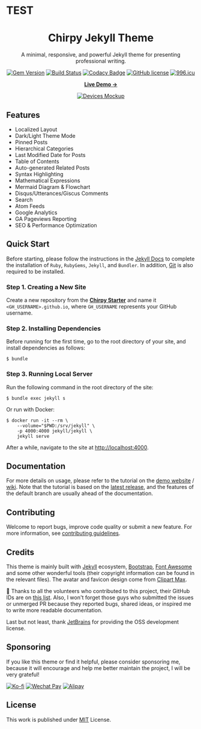 # TEST
<div align="center">

  # Chirpy Jekyll Theme

  A minimal, responsive, and powerful Jekyll theme for presenting professional writing.

  [![Gem Version](https://img.shields.io/gem/v/jekyll-theme-chirpy?color=brightgreen)](https://rubygems.org/gems/jekyll-theme-chirpy)
  [![Build Status](https://github.com/cotes2020/jekyll-theme-chirpy/workflows/build/badge.svg?branch=master&event=push)](https://github.com/cotes2020/jekyll-theme-chirpy/actions?query=branch%3Amaster+event%3Apush)
  [![Codacy Badge](https://app.codacy.com/project/badge/Grade/4e556876a3c54d5e8f2d2857c4f43894)](https://www.codacy.com/gh/cotes2020/jekyll-theme-chirpy/dashboard?utm_source=github.com&amp;utm_medium=referral&amp;utm_content=cotes2020/jekyll-theme-chirpy&amp;utm_campaign=Badge_Grade)
  [![GitHub license](https://img.shields.io/github/license/cotes2020/jekyll-theme-chirpy.svg)](https://github.com/cotes2020/jekyll-theme-chirpy/blob/master/LICENSE)
  [![996.icu](https://img.shields.io/badge/link-996.icu-%23FF4D5B.svg)](https://996.icu)

  [**Live Demo →**](https://cotes2020.github.io/chirpy-demo)

  [![Devices Mockup](https://raw.githubusercontent.com/cotes2020/chirpy-images/main/commons/devices-mockup.png)](https://cotes2020.github.io/chirpy-demo)

</div>

## Features

- Localized Layout
- Dark/Light Theme Mode
- Pinned Posts
- Hierarchical Categories
- Last Modified Date for Posts
- Table of Contents
- Auto-generated Related Posts
- Syntax Highlighting
- Mathematical Expressions
- Mermaid Diagram & Flowchart
- Disqus/Utterances/Giscus Comments
- Search
- Atom Feeds
- Google Analytics
- GA Pageviews Reporting
- SEO & Performance Optimization


## Quick Start

Before starting, please follow the instructions in the [Jekyll Docs](https://jekyllrb.com/docs/installation/) to complete the installation of `Ruby`, `RubyGems`, `Jekyll`, and `Bundler`. In addition, [Git](https://git-scm.com/) is also required to be installed.

### Step 1. Creating a New Site

Create a new repository from the [**Chirpy Starter**](https://github.com/cotes2020/chirpy-starter/generate) and name it `<GH_USERNAME>.github.io`, where `GH_USERNAME` represents your GitHub username.

### Step 2. Installing Dependencies

Before running for the first time, go to the root directory of your site, and install dependencies as follows:

```console
$ bundle
```

### Step 3. Running Local Server

Run the following command in the root directory of the site:

```console
$ bundle exec jekyll s
```

Or run with Docker:

```console
$ docker run -it --rm \
    --volume="$PWD:/srv/jekyll" \
    -p 4000:4000 jekyll/jekyll \
    jekyll serve
```

After a while, navigate to the site at <http://localhost:4000>.

## Documentation

For more details on usage, please refer to the tutorial on the [demo website](https://cotes2020.github.io/chirpy-demo/) / [wiki](https://github.com/cotes2020/jekyll-theme-chirpy/wiki). Note that the tutorial is based on the [latest release](https://github.com/cotes2020/jekyll-theme-chirpy/releases/latest), and the features of the default branch are usually ahead of the documentation.

## Contributing

Welcome to report bugs, improve code quality or submit a new feature. For more information, see [contributing guidelines](.github/CONTRIBUTING.md).

## Credits

This theme is mainly built with [Jekyll](https://jekyllrb.com/) ecosystem, [Bootstrap](https://getbootstrap.com/), [Font Awesome](https://fontawesome.com/) and some other wonderful tools (their copyright information can be found in the relevant files). The avatar and favicon design come from [Clipart Max](https://www.clipartmax.com/middle/m2i8b1m2K9Z5m2K9_ant-clipart-childrens-ant-cute/).

:tada: Thanks to all the volunteers who contributed to this project, their GitHub IDs are on [this list](https://github.com/cotes2020/jekyll-theme-chirpy/graphs/contributors). Also, I won't forget those guys who submitted the issues or unmerged PR because they reported bugs, shared ideas, or inspired me to write more readable documentation.

Last but not least, thank [JetBrains][jb] for providing the OSS development license.

## Sponsoring

If you like this theme or find it helpful, please consider sponsoring me, because it will encourage and help me better maintain the project, I will be very grateful!

[![Ko-fi](https://img.shields.io/badge/-Buy%20Me%20a%20Coffee-ff5f5f?logo=ko-fi&logoColor=white)](https://ko-fi.com/coteschung)
[![Wechat Pay](https://img.shields.io/badge/-Tip%20Me%20on%20WeChat-brightgreen?logo=wechat&logoColor=white)][cn-donation]
[![Alipay](https://img.shields.io/badge/-Tip%20Me%20on%20Alipay-blue?logo=alipay&logoColor=white)][cn-donation]

## License

This work is published under [MIT](https://github.com/cotes2020/jekyll-theme-chirpy/blob/master/LICENSE) License.

<!-- ReadMe links -->

[jb]: https://www.jetbrains.com/?from=jekyll-theme-chirpy
[cn-donation]: https://cotes2020.github.io/sponsor/
